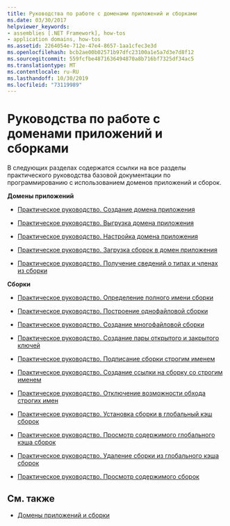 ```yaml
---
title: Руководства по работе с доменами приложений и сборками
ms.date: 03/30/2017
helpviewer_keywords:
- assemblies [.NET Framework], how-tos
- application domains, how-tos
ms.assetid: 2264054e-712e-47e4-8657-1aa1cfec3e3d
ms.openlocfilehash: bcb2ae00b02571b97dfc23100a1e5a7d3e7d8f12
ms.sourcegitcommit: 559fcfbe4871636494870a8b716bf7325df34ac5
ms.translationtype: MT
ms.contentlocale: ru-RU
ms.lasthandoff: 10/30/2019
ms.locfileid: "73119989"
---
```

# <a name="application-domains-and-assemblies-how-to-topics"></a>Руководства по работе с доменами приложений и сборками
В следующих разделах содержатся ссылки на все разделы практического руководства базовой документации по программированию с использованием доменов приложений и сборок.  
  
 **Домены приложений**  
  
- [Практическое руководство. Создание домена приложения](how-to-create-an-application-domain.md)  
  
- [Практическое руководство. Выгрузка домена приложения](how-to-unload-an-application-domain.md)  
  
- [Практическое руководство. Настройка домена приложения](how-to-configure-an-application-domain.md)  
  
- [Практическое руководство. Загрузка сборок в домен приложения](how-to-load-assemblies-into-an-application-domain.md)  
  
- [Практическое руководство. Получение сведений о типах и членах из сборки](../reflection-and-codedom/get-type-member-information.md)  
  
 **Сборки**  
  
- [Практическое руководство. Определение полного имени сборки](../../standard/assembly/find-fully-qualified-name.md)  
  
- [Практическое руководство. Построение однофайловой сборки](build-single-file-assembly.md)  
  
- [Практическое руководство. Создание многофайловой сборки](build-multifile-assembly.md)  
  
- [Практическое руководство. Создание пары открытого и закрытого ключей](../../standard/assembly/create-public-private-key-pair.md)  
  
- [Практическое руководство. Подписание сборки строгим именем](../../standard/assembly/sign-strong-name.md)  
  
- [Практическое руководство. Создание ссылки на сборку со строгим именем](../../standard/assembly/reference-strong-named.md)  
  
- [Практическое руководство. Отключение возможности обхода строгих имен](../../standard/assembly/disable-strong-name-bypass-feature.md)  
  
- [Практическое руководство. Установка сборки в глобальный кэш сборок](install-assembly-into-gac.md)  
  
- [Практическое руководство. Просмотр содержимого глобального кэша сборок](how-to-view-the-contents-of-the-gac.md)  
  
- [Практическое руководство. Удаление сборки из глобального кэша сборок](how-to-remove-an-assembly-from-the-gac.md)  
  
- [Практическое руководство. Просмотр содержимого сборок](../../standard/assembly/view-contents.md)  
  
## <a name="see-also"></a>См. также

- [Домены приложений и сборки](index.md)
